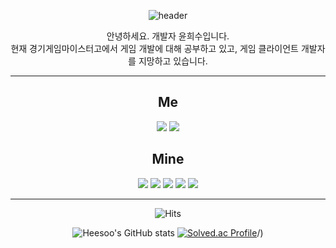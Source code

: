 <div align=center>

![header](https://capsule-render.vercel.app/api?type=transparent&color=random&height=80&section=header&text=Hello,%20I'm%20Heesoo&fontSize=80&descAlignY=200&descAlign=1000)

안녕하세요. 개발자 윤희수입니다.   
현재 경기게임마이스터고에서 게임 개발에 대해 공부하고 있고, 게임 클라이언트 개발자를 지망하고 있습니다. 
- - -

## __Me__
<a href="https://www.youtube.com/@user-pq1rw6ch2m"><img src="https://img.shields.io/badge/Youtube-e61919?style=flat-square&logo=Youtube&logoColor=FFFFF"/></a>
<a href="http://ggm.gondr.net/user/profile/220"><img src="https://img.shields.io/badge/School-4285F4?style=flat-square&logo=Google Scholar&logoColor=FFFFFF"/></a>   

## __Mine__
 <img src="https://img.shields.io/badge/Unity-000000?style=flat-square&logo=Unity&logoColor=FFFFFF"/></a>
  <img src="https://img.shields.io/badge/C Sharp-239120?style=flat-square&logo=C#&logoColor=FFFFFF"/></a>
  <img src="https://img.shields.io/badge/C++-00599C?style=flat-square&logo=cplusplus&logoColor=FFFFFF"/></a>
  <img src="https://img.shields.io/badge/GitHub-181717?style=flat-square&logo=GitHub&logoColor=FFFFFF"/></a>
  <img src="https://img.shields.io/badge/Visual Studio-5C2D91?style=flat-square&logo=Visual Studio&logoColor=FFFFFF"/></a>
- - -
![Hits](https://hits.seeyoufarm.com/api/count/incr/badge.svg?url=https%3A%2F%2Fgithub.com%2Fkim-soohyeon&count_bg=%23FFDAC7&title_bg=%23FFADAD&icon=&icon_color=%23E7E7E7&title=hits&edge_flat=false)

![Heesoo's GitHub stats](https://github-readme-stats.vercel.app/api?username=heesoo1114&show_icons=true&theme=radical)
[![Solved.ac Profile](http://mazassumnida.wtf/api/v2/generate_badge?boj=heesoo1114)](https://solved.ac/rlatngus1691/)/)
